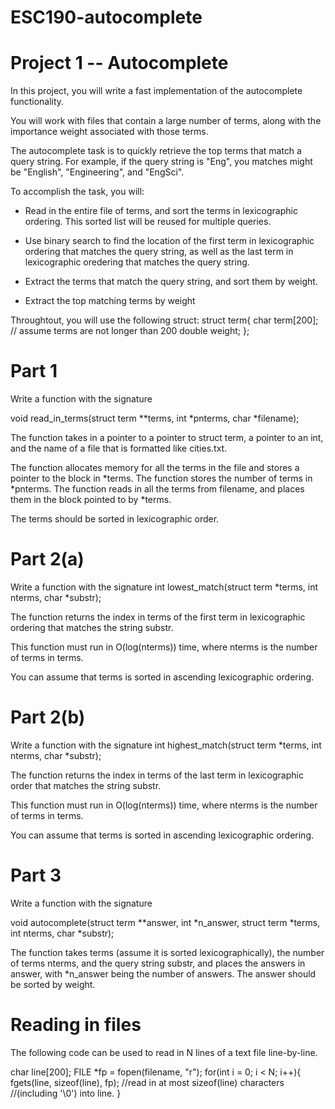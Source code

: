 # ESC190-autocomplete

Project 1 -- Autocomplete
=========================

In this project, you will write a fast implementation of the autocomplete functionality.

You will work with files that contain a large number of terms, along with the importance weight associated with those terms.

The autocomplete task is to quickly retrieve the top terms that match a query string. For example, if the query string is "Eng", you matches might be "English",
"Engineering", and "EngSci".

To accomplish the task, you will:

* Read in the entire file of terms, and sort the terms in lexicographic ordering. This sorted list will be reused for multiple queries.

* Use binary search to find the location of the first term in lexicographic ordering that matches the query string, as well as the last term in lexicographic oredering that matches the query string.

* Extract the terms that match the query string, and sort them by weight.

* Extract the top matching terms by weight

Throughtout, you will use the following struct:
struct term{
    char term[200]; // assume terms are not longer than 200
    double weight;
};


Part 1
======
Write a function with the signature 

void read_in_terms(struct term **terms, int *pnterms, char *filename);

The function takes in a pointer to a pointer to struct term, a pointer to an int, and the name of a file that is formatted like cities.txt.

The function allocates memory for all the terms in the file and stores a pointer to the block in *terms. The function stores the number of terms in *pnterms. The function reads in all the terms from filename, and places them in the block pointed to by *terms.

The terms should be sorted in lexicographic order.

Part 2(a)
=========
Write a function with the signature
int lowest_match(struct term *terms, int nterms, char *substr);

The function returns the index in terms of the first term in lexicographic ordering that matches the string substr.

This function must run in O(log(nterms)) time, where nterms is the number of terms in terms.

You can assume that terms is sorted in ascending lexicographic ordering.

Part 2(b)
=========
Write a function with the signature
int highest_match(struct term *terms, int nterms, char *substr);

The function returns the index in terms of the last term in lexicographic order that matches the string substr.

This function must run in O(log(nterms)) time, where nterms is the number of terms in terms.

You can assume that terms is sorted in ascending lexicographic ordering.

Part 3
======
Write a function with the signature 

void autocomplete(struct term **answer, int *n_answer, struct term *terms, int nterms, char *substr);

The function takes terms (assume it is sorted lexicographically), the number of terms nterms, and the query string substr, and places the answers in answer, with *n_answer being the number of answers. The answer should be sorted by weight.


Reading in files
================
The following code can be used to read in N lines of a text file line-by-line.

char line[200];
FILE *fp = fopen(filename, "r");
for(int i = 0; i < N; i++){
    fgets(line, sizeof(line), fp); //read in at most sizeof(line) characters
                                   //(including '\0') into line.
}
